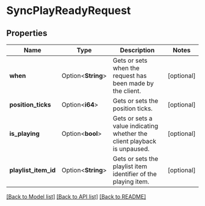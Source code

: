 # SyncPlayReadyRequest

## Properties

Name | Type | Description | Notes
------------ | ------------- | ------------- | -------------
**when** | Option<**String**> | Gets or sets when the request has been made by the client. | [optional]
**position_ticks** | Option<**i64**> | Gets or sets the position ticks. | [optional]
**is_playing** | Option<**bool**> | Gets or sets a value indicating whether the client playback is unpaused. | [optional]
**playlist_item_id** | Option<**String**> | Gets or sets the playlist item identifier of the playing item. | [optional]

[[Back to Model list]](../README.md#documentation-for-models) [[Back to API list]](../README.md#documentation-for-api-endpoints) [[Back to README]](../README.md)


